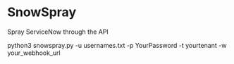 # SnowSpray
Spray ServiceNow through the API

python3 snowspray.py -u usernames.txt -p YourPassword -t yourtenant -w your_webhook_url
